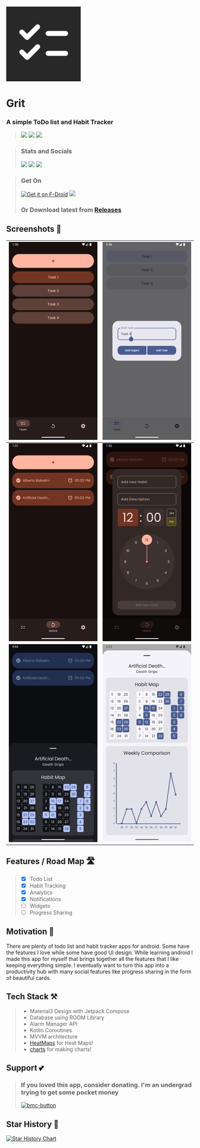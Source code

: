 ![](fastlane/metadata/android/en-US/images/icon200x200.png)

# Grit 
### A simple ToDo list and Habit Tracker


> [<img src="https://ziadoua.github.io/m3-Markdown-Badges/badges/Android/android2.svg">]()
> [<img src="https://ziadoua.github.io/m3-Markdown-Badges/badges/AndroidStudio/androidstudio3.svg">]()
> [<img src="https://ziadoua.github.io/m3-Markdown-Badges/badges/Kotlin/kotlin1.svg">]()

> ### Stats and Socials
> [<img src="https://m3-markdown-badges.vercel.app/stars/1/3/shub39/Grit">]()
> [<img src="https://m3-markdown-badges.vercel.app/issues/1/2/shub39/Grit">]()
> [<img src="https://ziadoua.github.io/m3-Markdown-Badges/badges/Discord/discord2.svg">](https://discord.gg/https://discord.gg/nxA2hgtEKf)

> ### Get On
>[<img src="https://f-droid.org/badge/get-it-on.png" alt="Get it on F-Droid" height="80">](https://f-droid.org/packages/com.shub39.grit)
>[<img src="https://gitlab.com/IzzyOnDroid/repo/-/raw/master/assets/IzzyOnDroid.png" height="80">](https://apt.izzysoft.de/packages/com.shub39.grit/latest)
>### Or Download latest from [Releases](https://github.com/shub39/Grit/releases/latest)

## Screenshots 📱

| ![Image 1](fastlane/metadata/android/en-US/images/phoneScreenshots/1.png) | ![Image 2](fastlane/metadata/android/en-US/images/phoneScreenshots/2.png) |
|:-------------------------------------------------------------------------:|:-------------------------------------------------------------------------:|
| ![Image 3](fastlane/metadata/android/en-US/images/phoneScreenshots/3.png) | ![Image 4](fastlane/metadata/android/en-US/images/phoneScreenshots/4.png) |
| ![Image 5](fastlane/metadata/android/en-US/images/phoneScreenshots/5.png) | ![Image 6](fastlane/metadata/android/en-US/images/phoneScreenshots/6.png) |

## Features / Road Map 🛣️
>- [x] Todo List
>- [x] Habit Tracking
>- [x] Analytics
>- [x] Notifications
>- [ ] Widgets
>- [ ] Progress Sharing

## Motivation 💭
There are plenty of todo list and habit tracker apps for android. Some have the features I love while some have good UI design.
While learning android I made this app for myself that brings together all the features that I like keeping everything simple. 
I eventually want to turn this app into a productivity hub with many social features like progress sharing in the form of beautiful cards.

## Tech Stack ⚒️

>- Material3 Design with Jetpack Compose
>- Database using ROOM Library
>- Alarm Manager API
>- Kotlin Coroutines
>- MVVM architecture
>- [HeatMaps](https://github.com/shub39/HeatMaps) for Heat Maps!
>- [charts](https://github.com/tehras/charts) for making charts!

## Support 💕
> ### If you loved this app, consider donating. I'm an undergrad trying to get some pocket money
> [<img alt="bmc-button" src="https://ziadoua.github.io/m3-Markdown-Badges/badges/BuyMeACoffee/buymeacoffee3.svg">](https://www.buymeacoffee.com/shub39)

## Star History 🌟

[![Star History Chart](https://api.star-history.com/svg?repos=shub39/Grit&type=Date)](https://star-history.com/#shub39/Grit&Date)
